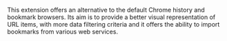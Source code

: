 This extension offers an alternative to the default Chrome history and bookmark browsers.
Its aim is to provide a better visual representation of URL items, with more data filtering criteria and it offers the ability to import bookmarks from various web services.
